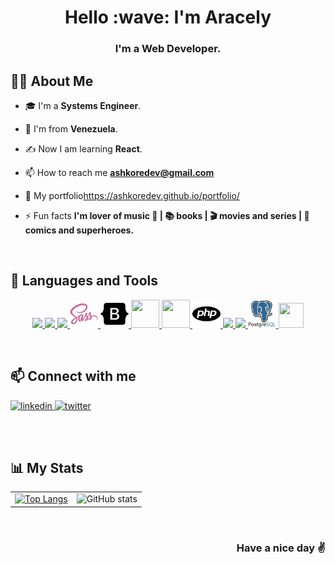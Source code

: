 
<h1 align="center"> Hello :wave: I'm Aracely </h1>
<h3 align="center"> I'm a Web Developer. </h3>

## :man_technologist:  About Me

- :mortar_board:  I'm a **Systems Engineer**.

- :house_with_garden:  I'm from **Venezuela**.

- ✍️ Now I am learning **React**.

- :mailbox:  How to reach me **ashkoredev@gmail.com**

- 💼 My portfolio<a href="https://ashkoredev.github.io/portfolio/" target="_blank" title="Portfolio">https://ashkoredev.github.io/portfolio/</a>

- :zap:  Fun facts **I'm lover of music 🎸 | 📚 books | 🎬 movies and series | 🦸 comics and superheroes.**

</br>

## :rocket: Languages and Tools

<p align="center"> 
  <a href="https://www.w3.org/html/" target="_blank" title="HTML5"> 
    <img src="https://img.icons8.com/color/48/000000/html-5.png"/>
  </a> 
  <a href="https://www.w3schools.com/css/" target="_blank" title="CSS3"> 
    <img src="https://img.icons8.com/color/48/000000/css3.png"/>
  </a> 
  <a href="https://developer.mozilla.org/en-US/docs/Web/JavaScript" target="_blank" title="JavaScript"> 
    <img src="https://img.icons8.com/color/48/000000/javascript.png"/>
  </a>
  <a href="https://sass-lang.com" target="_blank" title="Sass">
    <img src="https://raw.githubusercontent.com/devicons/devicon/master/icons/sass/sass-original.svg" width="45" height="45"/>
  </a> 
  <a href="https://getbootstrap.com" target="_blank" title="Bootstrap">
    <img src="https://github.com/devicons/devicon/blob/master/icons/bootstrap/bootstrap-plain.svg" width="45"/>
  </a>
  <a href="https://tailwindcss.com/" target="_blank" title="TailwindCSS">
    <img src="https://www.vectorlogo.zone/logos/tailwindcss/tailwindcss-icon.svg" width="45" height="45"/>
  </a>  
  <a href="https://www.webcomponents.org/" target="_blank" title="Web Components">
    <img src="https://www.vectorlogo.zone/logos/webcomponents/webcomponents-icon.svg" width="45" height="45"/>
  </a>
  <a href="https://www.php.net/" target="_blank" title="PHP">
    <img src="https://github.com/devicons/devicon/blob/master/icons/php/php-plain.svg" width="45"/>
  </a> 
  <a href="https://nodejs.org" target="_blank" title="NodeJs">
    <img src="https://img.icons8.com/color/48/000000/nodejs.png"/>
  </a> 
  <a href="https://www.mysql.com/" target="_blank" title="MySQL">
    <img src="https://img.icons8.com/fluent/50/000000/mysql-logo.png"/>
  </a>
  <a href="https://www.postgresql.org" target="_blank" title="PostgreSQL">
    <img src="https://raw.githubusercontent.com/devicons/devicon/master/icons/postgresql/postgresql-original-wordmark.svg" width="45" height="45"/>
  </a> 
  <a href="https://postman.com" target="_blank" title="Postman">
    <img src="https://www.vectorlogo.zone/logos/getpostman/getpostman-icon.svg" width="40" height="40"/>
  </a>
</p>

</br>

## :mailbox: Connect with me

<p align="left">

<a href = "https://www.linkedin.com/in/AshkoreDev/" title="Lindekin">
  <img src="https://img.icons8.com/color/48/000000/linkedin.png" alt="linkedin" width="40" height="40"/>
</a>
<a href = "https://twitter.com/AshkoreDev" title="Twitter">
  <img src="https://img.icons8.com/fluency/48/000000/twitter.png" alt="twitter" width="40" height="40"/>
</a>

</br></br>

## 📊 My Stats 

|                   |                    |
| ----------------- | ------------------ |
| [![Top Langs](https://github-readme-stats.vercel.app/api/top-langs/?username=AshkoreDev&layout=compact&theme=tokyonight)](https://github.com/AshkoreDev/github-readme-stats) | ![GitHub stats](https://github-readme-stats.vercel.app/api?username=AshkoreDev&show_icons=true&theme=tokyonight) |

</br>

<h3 align="right"> Have a nice day ✌️ </h3> 

